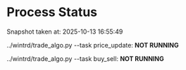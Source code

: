 # Process Status

Snapshot taken at: 2025-10-13 16:55:49

../wintrd/trade_algo.py --task price_update: **NOT RUNNING**

../wintrd/trade_algo.py --task buy_sell: **NOT RUNNING**

